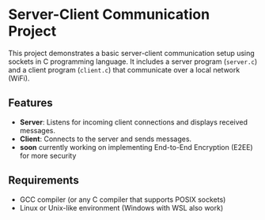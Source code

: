 # Server-Client Communication Project

This project demonstrates a basic server-client communication setup using sockets in C programming language. It includes a server program (`server.c`) and a client program (`client.c`) that communicate over a local network (WiFi).

## Features

- **Server**: Listens for incoming client connections and displays received messages.
- **Client**: Connects to the server and sends messages.
- **soon**  currently working on implementing End-to-End Encryption (E2EE) for more security 
## Requirements

- GCC compiler (or any C compiler that supports POSIX sockets)
- Linux or Unix-like environment (Windows with WSL also work)

